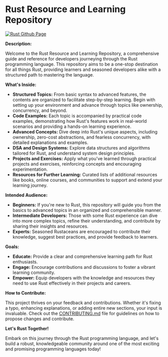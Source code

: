 # Rust Resource and Learning Repository

[![Rust Github Page](https://img.shields.io/badge/github%20pages-121013?style=for-the-badge&logo=github&logoColor=white)](https://nebula-pillars-of-creation.github.io/Rust/overview.html)

**Description:**

Welcome to the Rust Resource and Learning Repository, a comprehensive guide and reference for developers journeying
through the Rust programming language. This repository aims to be a one-stop destination for all things Rust, providing
learners and seasoned developers alike with a structured path to mastering the language.

**What's Inside:**

- **Structured Topics:** From basic syntax to advanced features, the contents are organized to facilitate step-by-step
  learning. Begin with setting up your environment and advance through topics like ownership, concurrency, and beyond.
- **Code Examples:** Each topic is accompanied by practical code examples, demonstrating how Rust's features work in
  real-world scenarios and providing a hands-on learning experience.
- **Advanced Concepts:** Dive deep into Rust's unique aspects, including ownership, zero-cost abstractions, and fearless
  concurrency, with detailed explanations and examples.
- **DSA and Design Systems:** Explore data structures and algorithms tailored for Rust, and understand system design
  principles.
- **Projects and Exercises:** Apply what you've learned through practical projects and exercises, reinforcing concepts
  and encouraging experimentation.
- **Resources for Further Learning:** Curated lists of additional resources like books, online courses, and communities
  to support and extend your learning journey.

**Intended Audience:**

- **Beginners:** If you're new to Rust, this repository will guide you from the basics to advanced topics in an
  organized and comprehensible manner.
- **Intermediate Developers:** Those with some Rust experience can dive into more complex topics, refine their
  understanding, and contribute by sharing their insights and resources.
- **Experts:** Seasoned Rustaceans are encouraged to contribute their knowledge, suggest best practices, and provide
  feedback to learners.

**Goals:**

- **Educate:** Provide a clear and comprehensive learning path for Rust enthusiasts.
- **Engage:** Encourage contributions and discussions to foster a vibrant learning community.
- **Empower:** Equip developers with the knowledge and resources they need to use Rust effectively in their projects and
  careers.

**How to Contribute:**

This project thrives on your feedback and contributions. Whether it's fixing a typo, enhancing explanations, or adding
entire new sections, your input is invaluable. Check out the [CONTRIBUTING.md](CONTRIBUTING.md) file for guidelines on
how to propose changes and contribute.

**Let's Rust Together!**

Embark on this journey through the Rust programming language, and let's build a robust, knowledgeable community around
one of the most exciting and promising programming languages today!
